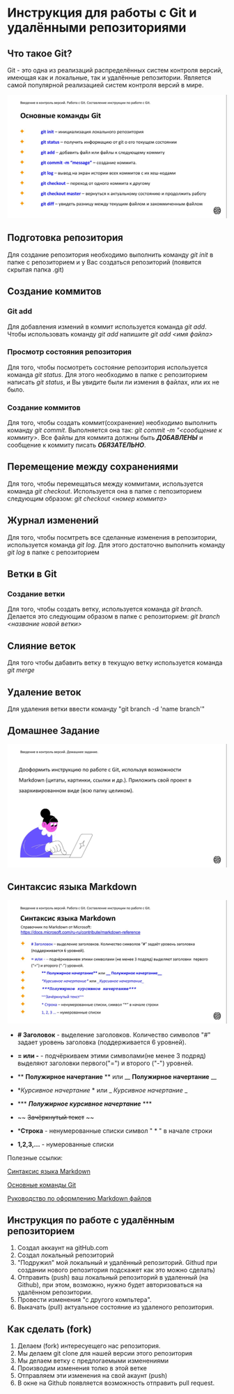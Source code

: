 # Инструкция для работы с Git и удалёнными репозиториями

## Что такое Git?
Git - это одна из реализаций распределённых систем контроля версий, имеющая как и локальные, так и удалённые репозитории. Является самой популярной реализацией систем контроля версий в мире.

![Команды Git](gitCommands.png "Команды Git")

## Подготовка репозитория
Для создание репозитория необходимо выполнить команду *git init*  в папке с репозиторием и у Вас создаться репозиторий (появится скрытая папка .git)

## Создание коммитов

### Git add
Для добавления измений в коммит используется команда *git add*. Чтобы использовать команду *git add* напишите *git add <имя файла>*

### Просмотр состояния репозитория
Для того, чтобы посмотреть состояние репозитория используется команда *git status*. Для этого необходимо в папке с репозиторием написать *git status*, и Вы увидите были ли измения в файлах, или их не было.

### Создание коммитов
Для того, чтобы создать коммит(сохранение) необходимо выполнить команду *git commit*. Выполняется она так: *git commit -m "<сообщение к коммиту>*. Все файлы для коммита должны быть ***ДОБАВЛЕНЫ*** и сообщение к коммиту писать ***ОБЯЗАТЕЛЬНО***.

## Перемещение между сохранениями
Для того, чтобы перемещаться между коммитами, используется команда *git checkout*. Используется она в папке с пепозиторием следующим образом: *git checkout <номер коммита>*

## Журнал изменений
Для того, чтобы посмтреть все сделанные изменения в репозитории, используется команда *git log*. Для этого достаточно выполнить команду *git log* в папке с репозиторием

## Ветки в Git

### Создание ветки

Для того, чтобы создать ветку, используется команда *git branch*. Делается это следующим образом в папке с репозиторием: *git branch <название новой ветки>*

## Слияние веток

Для того чтобы дабавить ветку в текущую ветку используется команда *git merge <name branch>*

## Удаление веток
Для удаления ветки ввести команду "git branch -d 'name branch'"

## Домашнее Задание

![Задание](task.png "Задание")

## Синтаксис языка Markdown

![Синтаксис Md](syntax.png "Синтаксис Md")

* **# Заголовок** - выделение заголовков. Количество символов "#" задает уровень заголовка (поддерживается 6 уровней).

* **= или -** - подчёркиваем этими символами(не менее 3 подряд) выделяют заголовки первого("=") и второго ("-") уровней.

* ** **Полужирное начертание** ** или __ __Полужирное начертание__ __

*  **Курсивное начертание* * или _ _Курсивное начертание_ _

* *** ***Полужирное курсивное начертание*** ***
* ~~ ~~Зачёркнутый текст~~ ~~
* ***Строка** - ненумерованные списки символ " * " в начале строки
* **1,2,3,...** - нумерованные списки

Полезные ссылки:

[Синтаксис языка Markdown](https://gbcdn.mrgcdn.ru/uploads/asset/4936261/attachment/470041fa232b40d654ed8161f7913089.jpeg "Cинтаксис MarkDown")

[Основные команды Git](https://gbcdn.mrgcdn.ru/uploads/asset/4936260/attachment/a4f09a0ea30ba998755d8b85e9d496fc.jpeg "Команды Git")

[Руководство по оформлению Markdown файлов](https://gist.github.com/Jekins/2bf2d0638163f1294637)

## Инструкция по работе с удалённым репозиторием

1. Создал аккаунт на gitHub.com
2. Создал локальный репозиторий
3. "Подружил" мой локальный и удалённый репозиторий. Githud при создании нового репозитория подскажет как это можно сделать)
4. Отправить (push) ваш локальный репозиторий в удаленный (на Github), при этом, возможно, нужно будет авторизоваться на удалённом репозитории.
5. Провести изменения "с другого компьтера".
6. Выкачать (pull) актуальное состояние из удаленого репозитория.

## Как сделать (fork)

1. Делаем (fork) интересуещего нас репозитория.
2. Мы делаем git clone для нашей версии этого репозитория
3. Мы делаем ветку с предлогаемыми изменениями
4. Производим изменения толко в этой ветке
5. Отправляем эти изменения на свой акаунт (push)
6. В окне на Github появляется возможность отправить pull request.